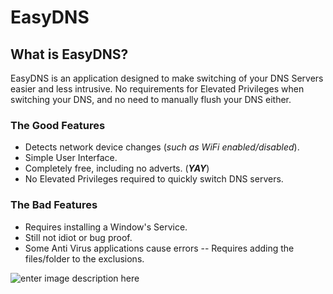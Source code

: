 # EasyDNS
## What is EasyDNS?
EasyDNS is an application designed to make switching of your DNS Servers easier and less intrusive.
No requirements for Elevated Privileges when switching your DNS, and no need to manually flush your DNS either.

### The Good Features
 - Detects network device changes (*such as WiFi enabled/disabled*).
 - Simple User Interface.
 - Completely free, including no adverts. (***YAY***)
 - No Elevated Privileges required to quickly switch DNS servers.
### The Bad Features
 - Requires installing a Window's Service.
 - Still not idiot or bug proof.
 - Some Anti Virus applications cause errors
-- Requires adding the files/folder to the exclusions.

![enter image description here](https://images2.imgbox.com/d4/c9/tOlw7FJb_o.png)
<!--stackedit_data:
eyJoaXN0b3J5IjpbLTg3OTQ4MTIzMSwxNTk5NjE5MTk1XX0=
-->